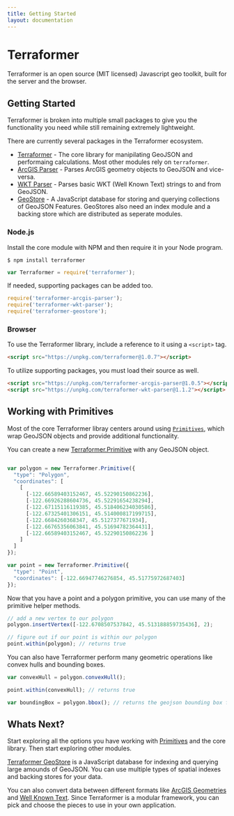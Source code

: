 ```yaml
---
title: Getting Started
layout: documentation
---
```

# Terraformer

<!-- table_of_contents -->

Terraformer is an open source (MIT licensed) Javascript geo toolkit, built for the server and the browser.

## Getting Started

Terraformer is broken into multiple small packages to give you the functionality you need while still remaining extremely lightweight.

There are currently several packages in the Terraformer ecosystem.

* [Terraformer](/core/) - The core library for manipilating GeoJSON and performaing calculations. Most other modules rely on `terraformer`.
* [ArcGIS Parser](/arcgis-parser/) - Parses ArcGIS geometry objects to GeoJSON and vice-versa.
* [WKT Parser](/wkt-parser/) - Parses basic WKT (Well Known Text) strings to and from GeoJSON.
* [GeoStore](/geostore/) - A JavaScript database for storing and querying collections of GeoJSON Features. GeoStores also need an index module and a backing store which are distributed as seperate modules.

### Node.js

Install the core module with NPM and then require it in your Node program.

```
$ npm install terraformer
```

```js
var Terraformer = require('terraformer');
```

If needed, supporting packages can be added too.

```js
require('terraformer-arcgis-parser');
require('terraformer-wkt-parser');
require('terraformer-geostore');
```

### Browser

To use the Terraformer library, include a reference to it using a `<script>` tag.

```html
<script src="https://unpkg.com/terraformer@1.0.7"></script>
```

To utilize supporting packages, you must load their source as well.

```html
<script src="https://unpkg.com/terraformer-arcgis-parser@1.0.5"></script>
<script src="https://unpkg.com/terraformer-wkt-parser@1.1.2"></script> 
```

## Working with Primitives

Most of the core Terraformer libray centers around using [`Primitives`](/core/#terraformerprimitive), which wrap GeoJSON objects and provide additional functionality.

You can create a new [Terraformer.Primitive](/core/#terraformerprimitive) with any GeoJSON object.

```js

var polygon = new Terraformer.Primitive({
  "type": "Polygon",
  "coordinates": [
    [
      [-122.66589403152467, 45.52290150862236],
      [-122.66926288604736, 45.52291654238294],
      [-122.67115116119385, 45.518406234030586],
      [-122.67325401306151, 45.514000817199715],
      [-122.6684260368347, 45.5127377671934],
      [-122.66765356063841, 45.51694782364431],
      [-122.66589403152467, 45.52290150862236 ]
    ]
  ]
});

var point = new Terraformer.Primitive({
  "type": "Point",
  "coordinates": [-122.66947746276854, 45.51775972687403]
});
```

Now that you have a point and a polygon primitive, you can use many of the primitive helper methods.

```js
// add a new vertex to our polygon
polygon.insertVertex([-122.6708507537842, 45.513188859735436], 2);

// figure out if our point is within our polygon
point.within(polygon); // returns true
```

You can also have Terraformer perform many geometric operations like convex hulls and bounding boxes.

```js
var convexHull = polygon.convexHull();

point.within(convexHull); // returns true

var boundingBox = polygon.bbox(); // returns the geojson bounding box for this object.
```

## Whats Next?

Start exploring all the options you have working with [Primitives](/core/#terraformerprimitive) and the core library. Then start exploring other modules.

[Terraformer GeoStore](/geostore/) is a JavaScript database for indexing and querying large amounds of GeoJSON. You can use multiple types of spatial indexes and backing stores for your data.

You can also convert data between different formats like [ArcGIS Geometries](/arcgis-parser/) and [Well Known Text](/wkt-parser/). Since Terraformer is a modular framework, you can pick and choose the pieces to use in your own application.

